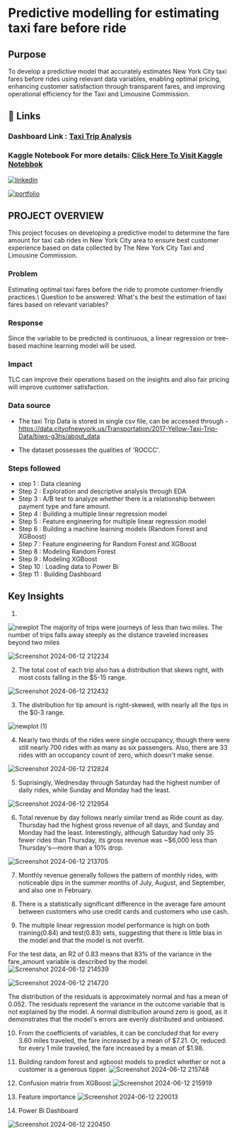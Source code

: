# Predictive modelling for estimating taxi fare before ride

## Purpose
To develop a predictive model that accurately estimates New York City taxi fares before rides using relevant data variables, enabling optimal pricing, enhancing customer satisfaction through transparent fares, and improving operational efficiency for the Taxi and Limousine Commission.


## 🔗 Links

### Dashboard Link : [Taxi Trip Analysis ](https://app.powerbi.com/view?r=eyJrIjoiZjgzODZmYTctZTMyZC00NTViLWEwNjgtYWRmNDE5MTQxYmFkIiwidCI6IjYwODIzNDA4LTBlYjktNGE0Zi04ZTcxLTY2MzcwYThmNjU4NSJ9&pageName=46bea8c8461a846987a8)

### Kaggle Notebook For more details: [Click Here To Visit Kaggle Notebbok](https://www.kaggle.com/code/subhrayansamajdar/predictive-model-for-taxi-fare/notebook)

[![linkedin](https://img.shields.io/badge/linkedin-0A66C2?style=for-the-badge&logo=linkedin&logoColor=white)](https://www.linkedin.com/in/subhrayan-samajdar-78b17b132?lipi=urn%3Ali%3Apage%3Ad_flagship3_profile_view_base_contact_details%3BKT08BcH3SnWhaOJFAjaQ1w%3D%3D)


[![portfolio](https://img.shields.io/badge/my_portfolio-000?style=for-the-badge&logo=ko-fi&logoColor=white)](https://katherineoelsner.com/)





## PROJECT OVERVIEW

This project focuses on developing a predictive model to determine the fare amount for taxi cab rides in New York City area to ensure best customer experience based on data collected by The New York City Taxi and Limousine Commission.

### Problem
Estimating optimal taxi fares before the ride to promote customer-friendly practices.\ Question to be answered: What's the best the estimation of taxi fares based on relevant variables?

### Response
Since the variable to be predicted is continuous, a linear regression or tree-based machine learning model will be used.

### Impact
TLC can improve their operations based on the insights and also fair pricing will improve customer satisfaction.

### Data source
- The taxi Trip Data is stored in single csv file, can be accessed through - https://data.cityofnewyork.us/Transportation/2017-Yellow-Taxi-Trip-Data/biws-g3hs/about_data

- The dataset possesses the qualities of 'ROCCC'.

### Steps followed 

- step 1 : Data cleaning
- Step 2 : Exploration and descriptive analysis through EDA
- Step 3 : A/B test to analyze whether there is a relationship between payment type and fare amount.
- Step 4 : Building a multiple linear regression model
- Step 5 : Feature engineering for multiple linear regression model
- Step 6 : Building a machine learning models (Random Forest and XGBoost) 
- Step 7 : Feature engineering for Random Forest and XGBoost
- Step 8 : Modeling Random Forest
- Step 9 : Modeling XGBoost
- Step 10 : Loading data to Power Bi
- Step 11 : Building Dashboard

## Key Insights 
 1.
 ![newplot](https://github.com/Subhrayan/Bike-Share-analysis-SQL-and-Interactive-Power-BI-Dashboard/assets/154826702/f4752e20-01ab-40e4-8685-a1b63917bc4b)
The majority of trips were journeys of less than two miles. The number of trips falls away steeply as the distance traveled increases beyond two miles

![Screenshot 2024-06-12 212234](https://github.com/Subhrayan/Bike-Share-analysis-SQL-and-Interactive-Power-BI-Dashboard/assets/154826702/c51ab6cb-f437-4f41-ac67-97d260c7280a)

2. The total cost of each trip also has a distribution that skews right, with most costs falling in the $5-15 range.

![Screenshot 2024-06-12 212432](https://github.com/Subhrayan/Bike-Share-analysis-SQL-and-Interactive-Power-BI-Dashboard/assets/154826702/9777f23e-9e1a-4cf3-9d81-de1ffc636787)

3. The distribution for tip amount is right-skewed, with nearly all the tips in the $0-3 range.

![newplot (1)](https://github.com/Subhrayan/Bike-Share-analysis-SQL-and-Interactive-Power-BI-Dashboard/assets/154826702/15aea15e-9870-4a5a-ab29-f4cb288863e6)

4. Nearly two thirds of the rides were single occupancy, though there were still nearly 700 rides with as many as six passengers. Also, there are 33 rides with an occupancy count of zero, which doesn't make sense.

![Screenshot 2024-06-12 212824](https://github.com/Subhrayan/Bike-Share-analysis-SQL-and-Interactive-Power-BI-Dashboard/assets/154826702/d14d432a-03bc-433d-94d6-70e470b043f0)

5. Suprisingly, Wednesday through Saturday had the highest number of daily rides, while Sunday and Monday had the least.

![Screenshot 2024-06-12 212954](https://github.com/Subhrayan/Bike-Share-analysis-SQL-and-Interactive-Power-BI-Dashboard/assets/154826702/7981c215-e08f-429c-8d22-b3250f92c2b3)

6. Total revenue by day follows nearly similar trend as Ride count as day. Thursday had the highest gross revenue of all days, and Sunday and Monday had the least. Interestingly, although Saturday had only 35 fewer rides than Thursday, its gross revenue was ~$6,000 less than Thursday's—more than a 10% drop.

![Screenshot 2024-06-12 213705](https://github.com/Subhrayan/Predictive-modelling-for-estimating-taxi-fare-before-ride/assets/154826702/a9e62992-dfda-4a3d-8d78-a83125f927fb)

7. Monthly revenue generally follows the pattern of monthly rides, with noticeable dips in the summer months of July, August, and September, and also one in February.

8. There is a statistically significant difference in the average fare amount between customers who use credit cards and customers who use cash.

9. The multiple linear regression model performance is high on both training(0.84)  and test(0.83) sets, suggesting that there is little bias in the model and that the model is not overfit.

For the test data, an R2 of 0.83 means that 83% of the variance in the fare_amount variable is described by the model.
![Screenshot 2024-06-12 214539](https://github.com/Subhrayan/Predictive-modelling-for-estimating-taxi-fare-before-ride/assets/154826702/deff1ed2-a6c9-4213-92cc-53567d46d618)

![Screenshot 2024-06-12 214720](https://github.com/Subhrayan/Predictive-modelling-for-estimating-taxi-fare-before-ride/assets/154826702/c983fbe1-255f-42f6-b516-3c88cfaba47b)

The distribution of the residuals is approximately normal and has a mean of 0.052. The residuals represent the variance in the outcome variable that is not explained by the model. A normal distribution around zero is good, as it demonstrates that the model's errors are evenly distributed and unbiased.

10. From the coefficients of variables, it can be concluded that for every 3.60 miles traveled, the fare increased by a mean of $7.21. Or, reduced: for every 1 mile traveled, the fare increased by a mean of $1.98. 

11. Building random forest and xgboost models to predict whether or not a customer is a generous tipper.
![Screenshot 2024-06-12 215748](https://github.com/Subhrayan/Predictive-modelling-for-estimating-taxi-fare-before-ride/assets/154826702/f5f3cf80-95fa-47c0-995d-a72875944660)

12. Confusion matrix from XGBoost
![Screenshot 2024-06-12 215919](https://github.com/Subhrayan/Predictive-modelling-for-estimating-taxi-fare-before-ride/assets/154826702/d20aa103-217f-4359-b2af-d8261568c9ad)

13. Feature importance 
![Screenshot 2024-06-12 220013](https://github.com/Subhrayan/Predictive-modelling-for-estimating-taxi-fare-before-ride/assets/154826702/3510632c-d406-4a88-b394-bdfde53773a4)

14. Power Bi Dashboard 

![Screenshot 2024-06-12 220450](https://github.com/Subhrayan/Predictive-modelling-for-estimating-taxi-fare-before-ride/assets/154826702/04b3909b-28a2-4c94-9efa-e3c284a0ec63)
